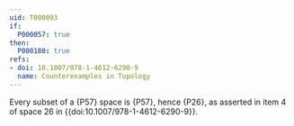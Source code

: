 ```yaml
---
uid: T000093
if:
  P000057: true
then:
  P000180: true
refs:
- doi: 10.1007/978-1-4612-6290-9
  name: Counterexamples in Topology
---
```


Every subset of a {P57} space is {P57}, hence {P26}, as 
asserted in item 4 of space 26 in {{doi:10.1007/978-1-4612-6290-9}}.
